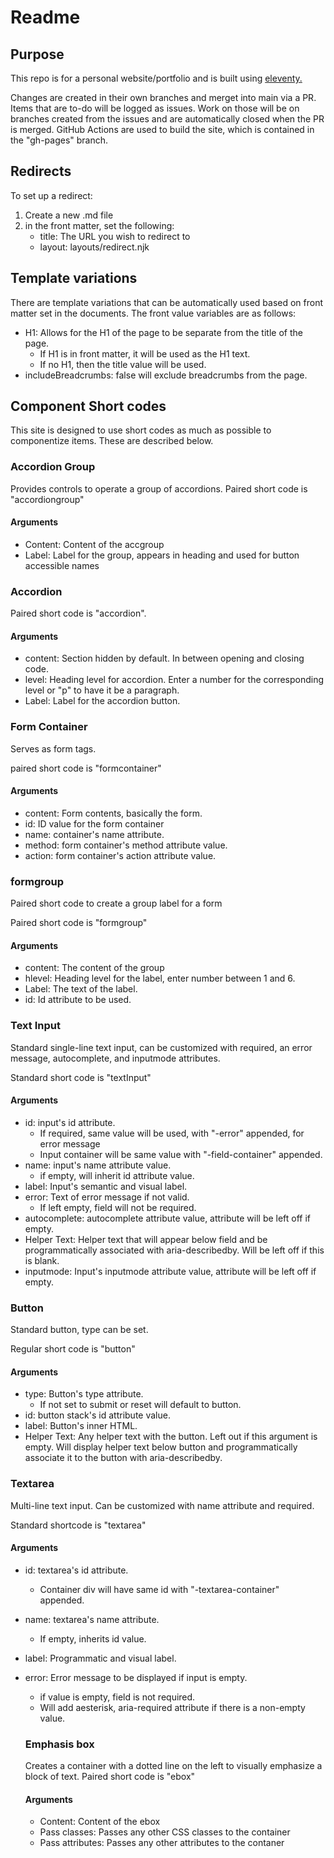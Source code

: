 # Readme

## Purpose

This repo is for a personal website/portfolio and is built using [eleventy.](https://www.11ty.dev/)

Changes are created in their own branches and merget into main via a PR. Items that are to-do will be logged as issues. Work on those will be on branches created from the issues and are automatically closed when the PR is merged. GitHub Actions are used to build the site, which is contained in the "gh-pages" branch.

## Redirects

To set up a redirect:

1. Create a new .md file
2. in the front matter, set the following:
    - title: The URL you wish to redirect to
    - layout: layouts/redirect.njk

## Template variations

There are template variations that can be automatically used based on front matter set in the documents. The front value variables are as follows:

- H1: Allows for the H1 of the page to be separate from the title of the page.
    - If H1 is in front matter, it will be used as the H1 text.
    - If no H1, then the title value will be used.
- includeBreadcrumbs: false will exclude breadcrumbs from the page.

## Component Short codes

This site is designed to use short codes as much as possible to componentize items. These are described below.

### Accordion Group

Provides controls to operate a group of accordions.  Paired short code is "accordiongroup"

#### Arguments

- Content: Content of the accgroup
- Label: Label for the group, appears in heading and used for button accessible names

### Accordion

Paired short code is "accordion".

#### Arguments
- content: Section hidden by default. In between opening and closing code.
- level: Heading level for accordion. Enter a number for the corresponding level or "p" to have it be a paragraph.
- Label: Label for the accordion button.

### Form Container

Serves as form tags.

paired short code is "formcontainer"

#### Arguments

- content: Form contents, basically the form.
- id: ID value for the form container
- name: container's name attribute.
- method: form container's method attribute value.
- action: form container's action attribute value.

### formgroup

Paired short code to create a group label for a form

Paired short code is "formgroup"

#### Arguments

- content: The content of the group
- hlevel: Heading level for the label, enter number between 1 and 6.
- Label: The text of the label.
- id: Id attribute to be used.

### Text Input

Standard single-line text input, can be customized with required, an error message, autocomplete, and inputmode attributes.

Standard short code is "textInput"

#### Arguments

- id: input's id attribute.
    - If required, same value will be used, with "-error" appended, for error message
    - Input container will be same value with "-field-container" appended.
- name: input's name attribute value.
    - if empty, will inherit id attribute value.
- label: Input's semantic and visual label.
- error: Text of error message if not valid.
    - If left empty, field will not be required.
- autocomplete: autocomplete attribute value, attribute will be left off if empty.
- Helper Text: Helper text that will appear below field and be programmatically associated with aria-describedby. Will be left off if this is blank.
- inputmode: Input's inputmode attribute value, attribute will be left off if empty.

### Button

Standard button, type can be set.

Regular short code is "button"

#### Arguments

- type: Button's type attribute.
    - If not set to submit or reset will default to button.
- id: button stack's id attribute value.
- label: Button's inner HTML.
- Helper Text: Any helper text with the button. Left out if this argument is empty. Will display helper text below button and programmatically associate it to the button with aria-describedby.

### Textarea

Multi-line text input. Can be customized with name attribute and required.

Standard shortcode is "textarea"

#### Arguments

- id: textarea's id attribute.
    - Container div will have same id with "-textarea-container" appended.
- name: textarea's name attribute.
    - If empty, inherits id value.
- label: Programmatic and visual label.
- error: Error message to be displayed if input is empty.
    - if value is empty, field is not required.
    - Will add aesterisk, aria-required attribute if there is a non-empty value.

    ### Emphasis box

    Creates a container with a dotted line on the left to visually emphasize a block of text. Paired short code is "ebox"

    #### Arguments

    - Content: Content of the ebox
    - Pass classes: Passes any other CSS classes to the container
    - Pass attributes: Passes any other attributes to the contaner